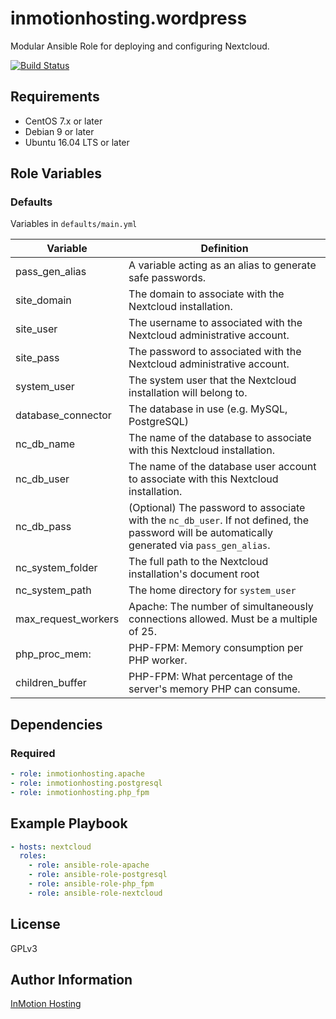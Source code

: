 inmotionhosting.wordpress
=========

Modular Ansible Role for deploying and configuring Nextcloud.

[![Build Status](https://travis-ci.org/inmotionhosting/ansible-role-nextcloud.png?branch=master)](https://travis-ci.org/inmotionhosting/ansible-role-nextcloud)

Requirements
------------

* CentOS 7.x or later
* Debian 9 or later
* Ubuntu 16.04 LTS or later

Role Variables
--------------

### Defaults
Variables in `defaults/main.yml`

| Variable | Definition |
| -------- | ---------- |
| pass_gen_alias | A variable acting as an alias to generate safe passwords.
| site_domain | The domain to associate with the Nextcloud installation.
| site_user | The username to associated with the Nextcloud administrative account.
| site_pass | The password to associated with the Nextcloud administrative account.
| system_user | The system user that the Nextcloud installation will belong to.
| database_connector | The database in use (e.g. MySQL, PostgreSQL)
| nc_db_name | The name of the database to associate with this Nextcloud installation.
| nc_db_user | The name of the database user account to associate with this Nextcloud installation.
| nc_db_pass | (Optional) The password to associate with the `nc_db_user`.  If not defined, the password will be automatically generated via `pass_gen_alias`.
| nc_system_folder | The full path to the Nextcloud installation's document root
| nc_system_path | The home directory for `system_user`
| max_request_workers | Apache: The number of simultaneously connections allowed. Must be a multiple of 25.
| php_proc_mem: | PHP-FPM: Memory consumption per PHP worker.
| children_buffer | PHP-FPM: What percentage of the server's memory PHP can consume.


Dependencies
------------

### Required

```yaml
- role: inmotionhosting.apache
- role: inmotionhosting.postgresql
- role: inmotionhosting.php_fpm
```

Example Playbook
----------------

```yaml
- hosts: nextcloud
  roles:
    - role: ansible-role-apache
    - role: ansible-role-postgresql
    - role: ansible-role-php_fpm
    - role: ansible-role-nextcloud
```

License
-------

GPLv3

Author Information
------------------

[InMotion Hosting](https://inmotionhosting.com)
